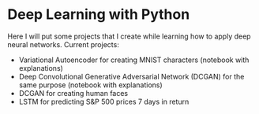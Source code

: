 # Deep Learning with Python

Here I will put some projects that I create while learning how to apply deep neural networks.
Current projects:
* Variational Autoencoder for creating MNIST characters (notebook with explanations)
* Deep Convolutional Generative Adversarial Network (DCGAN) for the same purpose (notebook with explanations)
* DCGAN for creating human faces
* LSTM for predicting S&P 500 prices 7 days in return
